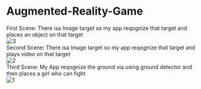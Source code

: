 # Augmented-Reality-Game
First Scene: There isa Image target so my app reqognize that target and places an object on that target<br />
![3](https://user-images.githubusercontent.com/80786294/206005166-4755a2d9-edae-4567-ac5a-fb7d20656ce7.jpg)<br />
Second Scene: There isa Image target so my app reqognize that target and plays video on that target<br />
![2](https://user-images.githubusercontent.com/80786294/206005737-ef4f9830-dae5-42c3-8fc7-92ad96e56023.jpg)<br />
Third Scene: My App reqognize the ground via using ground detector and then places a girl who can fight<br />
![1](https://user-images.githubusercontent.com/80786294/206005498-b999cb3d-7319-4c05-9028-e659f148d964.jpg)<br />
